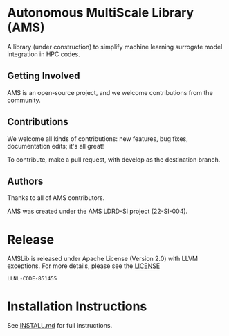 # Autonomous MultiScale Library (AMS)

A library (under construction) to simplify machine learning surrogate model integration in HPC codes.

## Getting Involved

AMS is an open-source project, and we welcome contributions from the community.

## Contributions

We welcome all kinds of contributions: new features, bug fixes, documentation edits; it's all great!

To contribute, make a pull request, with develop as the destination branch.

## Authors

Thanks to all of AMS contributors.

AMS was created under the AMS LDRD-SI project (22-SI-004).

# Release

AMSLib is released under Apache License (Version 2.0) with LLVM exceptions. For more details, please see the [LICENSE](./LICENSE)

`LLNL-CODE-851455`

# Installation Instructions

See [INSTALL.md](./INSTALL.md) for full instructions.
